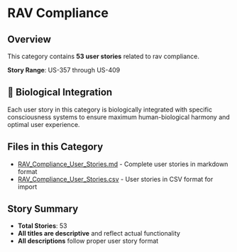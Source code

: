# RAV Compliance

## Overview

This category contains **53 user stories** related to rav compliance.

**Story Range**: US-357 through US-409


## 🧬 Biological Integration

Each user story in this category is biologically integrated with specific consciousness systems to ensure maximum human-biological harmony and optimal user experience.

## Files in this Category

- [RAV_Compliance_User_Stories.md](RAV_Compliance_User_Stories.md) - Complete user stories in markdown format
- [RAV_Compliance_User_Stories.csv](RAV_Compliance_User_Stories.csv) - User stories in CSV format for import

## Story Summary

- **Total Stories**: 53
- **All titles are descriptive** and reflect actual functionality
- **All descriptions** follow proper user story format

